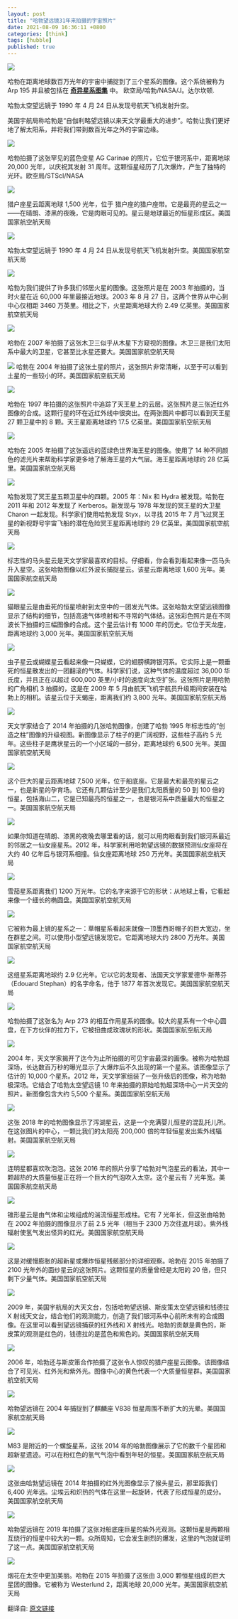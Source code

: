 ```yaml
---
layout: post
title: "哈勃望远镜31年来拍摄的宇宙照片"
date: 2021-08-09 16:36:11 +0800
categories: [think]
tags: [hubble]
published: true
---
```


![](../../../../assets/imags/hubble/0.jpg)

哈勃在距离地球数百万光年的宇宙中捕捉到了三个星系的图像。这个系统被称为 Arp 195 并且被包括在 **[奇异星系图集](https://ned.ipac.caltech.edu/level5/Arp/paper.pdf)** 中。 欧空局/哈勃/NASA/J。达尔坎顿.

哈勃太空望远镜于 1990 年 4 月 24 日从发现号航天飞机发射升空。

美国宇航局称哈勃是“自伽利略望远镜以来天文学最重大的进步”。哈勃让我们更好地了解太阳系，并将我们带到数百光年之外的宇宙边缘。

![](../../../../assets/imags/hubble/1.jpg)

哈勃拍摄了这张罕见的蓝色变星 AG Carinae 的照片，它位于银河系中，距离地球 20,000 光年，以庆祝其发射 31 周年。这颗恒星经历了几次爆炸，产生了独特的光环。欧空局/STScI/NASA

![](../../../../assets/imags/hubble/3.jpg)

猎户座星云距离地球 1,500 光年，位于 猎户座的猎户座带。它是最亮的星云之一——在晴朗、漆黑的夜晚，它是肉眼可见的。星云是地球最近的恒星形成区。美国国家航空航天局

![](../../../../assets/imags/hubble/4.jpg)

哈勃太空望远镜于 1990 年 4 月 24 日从发现号航天飞机发射升空。美国国家航空航天局

![](../../../../assets/imags/hubble/5.jpg)

哈勃为我们提供了许多我们邻居火星的图像。这张照片是在 2003 年拍摄的，当时火星在近 60,000 年里最接近地球。2003 年 8 月 27 日，这两个世界从中心到中心仅相距 3460 万英里。相比之下，火星距离地球大约 2.49 亿英里。美国国家航空航天局

![](../../../../assets/imags/hubble/6.jpg)

哈勃在 2007 年拍摄了这张木卫三似乎从木星下方窥视的图像。木卫三是我们太阳系中最大的卫星，它甚至比水星还要大。美国国家航空航天局

![](../../../../assets/imags/hubble/7.jpg)
哈勃在 2004 年拍摄了这张土星的照片，这张照片非常清晰，以至于可以看到土星的一些较小的环。美国国家航空航天局

![](../../../../assets/imags/hubble/8.jpg)

哈勃在 1997 年拍摄的这张照片中追踪了天王星上的云层。这张照片是三张近红外图像的合成。这颗行星的环在近红外线中很突出。在两张图片中都可以看到天王星 27 颗卫星中的 8 颗。天王星距离地球约 17.5 亿英里。美国国家航空航天局

![](../../../../assets/imags/hubble/9.jpg)

哈勃在 2005 年拍摄了这张遥远的蓝绿色世界海王星的图像。使用了 14 种不同颜色的滤光片来帮助科学家更多地了解海王星的大气层。海王星距离地球约 28 亿英里。美国国家航空航天局

![](../../../../assets/imags/hubble/10.jpg)

哈勃发现了冥王星五颗卫星中的四颗。2005 年：Nix 和 Hydra 被发现。哈勃在 2011 年和 2012 年发现了 Kerberos。新发现与 1978 年发现的冥王星的大卫星 Charon 一起发现。科学家们使用哈勃发现 Styx，以寻找 2015 年 7 月飞过冥王星的新视野号宇宙飞船的潜在危险冥王星距离地球约 29 亿英里。美国国家航空航天局

![](../../../../assets/imags/hubble/11.jpg)

标志性的马头星云是天文学家最喜欢的目标。仔细看，你会看到看起来像一匹马头升入星空。这张哈勃图像以红外波长捕捉星云。该星云距离地球 1,600 光年。美国国家航空航天局

![](../../../../assets/imags/hubble/12.jpg)

猫眼星云是由垂死的恒星喷射到太空中的一团发光气体。这张哈勃太空望远镜图像显示了结构的细节，包括高速气体喷射和不寻常的气体结。这张彩色照片是在不同波长下拍摄的三幅图像的合成。这个星云估计有 1000 年的历史。它位于天龙座，距离地球约 3,000 光年。美国国家航空航天局

![](../../../../assets/imags/hubble/13.jpg)

虫子星云或蝴蝶星云看起来像一只蝴蝶，它的翅膀横跨银河系。它实际上是一颗垂死的恒星散发出的一团翻滚的气体。科学家们说，这种气体的温度超过 36,000 华氏度，并且正在以超过 600,000 英里/小时的速度向太空扩张。这张照片是用哈勃的广角相机 3 拍摄的，这是在 2009 年 5 月由航天飞机宇航员升级期间安装在哈勃上的相机。该星云位于天蝎座，距离我们约 3,800 光年。美国国家航空航天局

![](../../../../assets/imags/hubble/14.jpg)

天文学家结合了 2014 年拍摄的几张哈勃图像，创建了哈勃 1995 年标志性的“创造之柱”图像的升级视图。新图像显示了柱子的更广阔视野，这些柱子高约 5 光年。这些柱子是鹰状星云的一个小区域的一部分，距离地球约 6,500 光年。美国国家航空航天局

![](../../../../assets/imags/hubble/15.jpg)

这个巨大的星云距离地球 7,500 光年，位于船底座。它是最大和最亮的星云之一，也是新星的孕育场。它还有几颗估计至少是我们太阳质量的 50 到 100 倍的恒星，包括海山二，它是已知最亮的恒星之一，也是银河系中质量最大的恒星之一。美国国家航空航天局

![](../../../../assets/imags/hubble/16.jpg)

如果你知道在晴朗、漆黑的夜晚去哪里看的话，就可以用肉眼看到我们银河系最近的邻居之一仙女座星系。2012 年，科学家利用哈勃望远镜的数据预测仙女座将在大约 40 亿年后与银河系相撞。仙女座距离地球 250 万光年。美国国家航空航天局

![](../../../../assets/imags/hubble/17.jpg)

雪茄星系距离我们 1200 万光年。它的名字来源于它的形状：从地球上看，它看起来像一个细长的椭圆盘。美国国家航空航天局

![](../../../../assets/imags/hubble/18.jpg)

它被称为最上镜的星系之一：草帽星系看起来就像一顶墨西哥帽子的巨大宽边，坐在群星之间。可以使用小型望远镜发现它。它距离地球大约 2800 万光年。美国国家航空航天局

![](../../../../assets/imags/hubble/19.jpg)

这组星系距离地球约 2.9 亿光年。它以它的发现者、法国天文学家爱德华·斯蒂芬（Edouard Stephan）的名字命名，他于 1877 年首次发现它。美国国家航空航天局

![](../../../../assets/imags/hubble/20.jpg)

哈勃拍摄了这张名为 Arp 273 的相互作用星系的图像。较大的星系有一个中心圆盘，在下方伙伴的拉力下，它被扭曲成玫瑰状的形状。美国国家航空航天局

![](../../../../assets/imags/hubble/21.jpg)

2004 年，天文学家揭开了迄今为止所拍摄的可见宇宙最深的画像。被称为哈勃超深场，长达数百万秒的曝光显示了大爆炸后不久出现的第一个星系。该图像显示了估计的 10,000 个星系。2012 年，天文学家组装了一张升级后的图像，称为哈勃极深场。它结合了哈勃太空望远镜 10 年来拍摄的原始哈勃超深场中心一片天空的照片。新图像包含大约 5,500 个星系。美国国家航空航天局

![](../../../../assets/imags/hubble/22.jpg)

这张 2018 年的哈勃图像显示了泻湖星云，这是一个充满婴儿恒星的混乱托儿所。在这张图片的中心，一颗比我们的太阳亮 200,000 倍的年轻恒星发出紫外线辐射。美国国家航空航天局

![](../../../../assets/imags/hubble/23.jpg)

连明星都喜欢吹泡泡。这张 2016 年的照片分享了哈勃对气泡星云的看法，其中一颗超热的大质量恒星正在将一个巨大的气泡吹入太空。这个星云有 7 光年宽。美国国家航空航天局

![](../../../../assets/imags/hubble/24.jpg)

锥形星云是由气体和尘埃组成的湍流恒星形成柱。它有 7 光年长，但这张由哈勃在 2002 年拍摄的图像显示了前 2.5 光年（相当于 2300 万次往返月球）。紫外线辐射使氢气发出怪异的红光。美国国家航空航天局

![](../../../../assets/imags/hubble/25.jpg)

这是对缓慢膨胀的超新星或爆炸恒星残骸部分的详细观察。哈勃在 2015 年拍摄了 2100 光年外的面纱星云的这张照片。这颗恒星的质量曾经是太阳的 20 倍，但只剩下少量气体。美国国家航空航天局

![](../../../../assets/imags/hubble/26.jpg)

2009 年，美国宇航局的大天文台，包括哈勃望远镜、斯皮策太空望远镜和钱德拉 X 射线天文台，结合他们的观测能力，创造了我们银河系中心前所未有的合成图像。在这里可以看到望远镜捕获的红外线和 X 射线光。哈勃的贡献是黄色的，斯皮策的观测是红色的，钱德拉的是蓝色和紫色的。美国国家航空航天局

![](../../../../assets/imags/hubble/27.jpg)

2006 年，哈勃还与斯皮策合作拍摄了这张令人惊叹的猎户座星云图像。该图像结合了可见光、红外光和紫外光。图像中心的黄色代表一个大质量恒星群。美国国家航空航天局

![](../../../../assets/imags/hubble/28.jpg)

哈勃望远镜在 2004 年捕捉到了麒麟座 V838 恒星周围不断扩大的光晕。美国国家航空航天局

![](../../../../assets/imags/hubble/29.jpg)

M83 是附近的一个螺旋星系，这张 2014 年的哈勃图像展示了它的数千个星团和超新星遗迹。可以在粉红色的氢气气泡中看到年轻的恒星。美国国家航空航天局

![](../../../../assets/imags/hubble/30.jpg)

这张由哈勃望远镜在 2014 年拍摄的红外光图像显示了猴头星云，那里距我们 6,400 光年远。尘埃云和炽热的气体在这里一起旋转，代表了形成恒星的成分。美国国家航空航天局

![](../../../../assets/imags/hubble/31.jpg)

哈勃望远镜在 2019 年拍摄了这张对船底座巨星的紫外光观测。这颗恒星是两颗相互绕行的恒星中较大的一颗。众所周知，它会发生剧烈的爆发，这里的气泡就证明了这一点。美国国家航空航天局

![](../../../../assets/imags/hubble/31.jpg)

烟花在太空中更加美丽。哈勃在 2015 年拍摄了这张由 3,000 颗恒星组成的巨大星团的图像。它被称为 Westerlund 2，距离地球 20,000 光年。美国国家航空航天局

翻译自: [原文链接](https://edition.cnn.com/2020/04/24/world/gallery/hubble-space-telescope-anniversary-photos/index.html)
